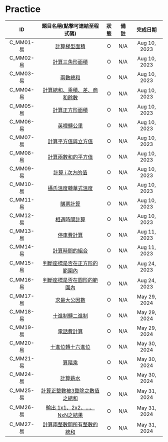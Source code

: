 # Practice

|ID|題目名稱(點擊可連結至程式碼)|狀態|備註|完成日期|
|:-:|:-:|:-:|:-:|:-:|
|C_MM01-易|[計算梯型面積](./C_MM01_E/src/Main.java)|O|N/A|Aug 10, 2023|
|C_MM02-易|[計算三角形面積](./C_MM02_E/src/Main.java)|O|N/A|Aug 10, 2023|
|C_MM03-易|[兩數總和](./C_MM03_E/src/Main.java)|O|N/A|Aug 10, 2023|
|C_MM04-易|[計算總和、乘積、差、商和餘數](./C_MM04_E/src/Main.java)|O|N/A|Aug 10, 2023|
|C_MM05-易|[計算正方形面積](./C_MM05_E/src/Main.java)|O|N/A|Aug 10, 2023|
|C_MM06-易|[英哩轉公里](./C_MM06_E/src/Main.java)|O|N/A|Aug 10, 2023|
|C_MM07-易|[計算平方值與立方值](./C_MM07_E/src/Main.java)|O|N/A|Aug 10, 2023|
|C_MM08-易|[計算兩數和的平方值](./C_MM08_E/src/Main.java)|O|N/A|Aug 10, 2023|
|C_MM09-易|[計算 i 次方的值](./C_MM09_E/src/Main.java)|O|N/A|Aug 10, 2023|
|C_MM10-易|[攝氏溫度轉華式溫度](./C_MM10_E/src/Main.java)|O|N/A|Aug 10, 2023|
|C_MM11-易|[購票計算](./C_MM11_E/src/Main.java)|O|N/A|Aug 10, 2023|
|C_MM12-易|[相遇時間計算](./C_MM12_E/src/Main.java)|O|N/A|Aug 10, 2023|
|C_MM13-易|[停車費計算](./C_MM13_E/src/Main.java)|O|N/A|Aug 11, 2023|
|C_MM14-易|[計算時間的組合](./C_MM14_E/src/Main.java)|O|N/A|Aug 11, 2023|
|C_MM15-易|[判斷座標是否在正方形的範圍內](./C_MM15_E/src/Main.java)|O|N/A|Aug 24, 2023|
|C_MM16-易|[判斷座標是否在圓形的範圍內](./C_MM16_E/src/Main.java)|O|N/A|Aug 24, 2023|
|C_MM17-易|[求最大公因數](./C_MM17_E/src/Main.java)|O|N/A|May 29, 2024|
|C_MM18-易|[十進制轉二進制](./C_MM18_E/src/Main.java)|O|N/A|May 29, 2024|
|C_MM19-易|[電話費計算](./C_MM19_E/src/Main.java)|O|N/A|May 29, 2024|
|C_MM20-易|[十進位轉十六進位](./C_MM20_E/src/Main.java)|O|N/A|May 30, 2024|
|C_MM21-易|[算階乘](./C_MM21_E/src/Main.java)|O|N/A|May 30, 2024|
|C_MM24-易|[計算薪水](./C_MM24_E/src/Main.java)|O|N/A|May 30, 2024|
|C_MM25-易|[計算正整數被3整除之數值之總和](./C_MM25_E/src/Main.java)|O|N/A|May 31, 2024|
|C_MM26-易|[輸出 1x1、2x2、...、NxN之結果](./C_MM26_E/src/Main.java)|O|N/A|May 31, 2024|
|C_MM27-易|[計算兩整數間所有整數的總和](./C_MM27_E/src/Main.java)|O|N/A|May 31, 2024|
